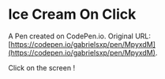 # Ice Cream On Click

A Pen created on CodePen.io. Original URL: [https://codepen.io/gabrielsxp/pen/MpyxdM](https://codepen.io/gabrielsxp/pen/MpyxdM).

Click on the screen !